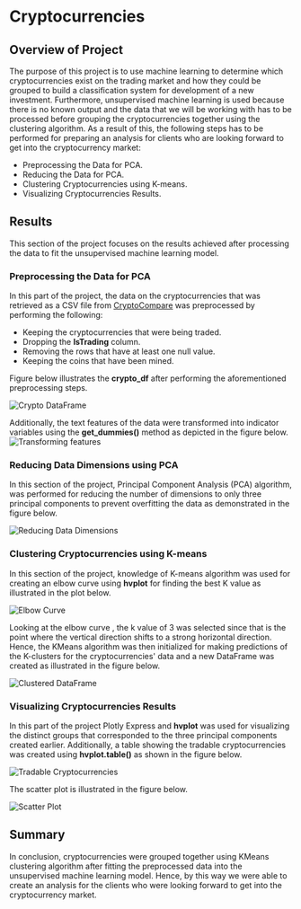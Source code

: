 # Cryptocurrencies

## Overview of Project

The purpose of this project is to use machine learning to determine which cryptocurrencies exist on the trading market and how they could be grouped to build a classification system for development of a new investment. Furthermore, unsupervised machine learning is used because there is no known output and the data that we will be working with has to be processed before grouping the cryptocurrencies together using the clustering algorithm. As a result of this, the following steps has to be performed for preparing an analysis for clients who are looking forward to get into the cryptocurrency market:

- Preprocessing the Data for PCA.
- Reducing the Data for PCA.
- Clustering Cryptocurrencies using K-means.
- Visualizing Cryptocurrencies Results.

## Results

This section of the project focuses on the results achieved after processing the data to fit the unsupervised machine learning model.

### Preprocessing the Data for PCA 

In this part of the project, the data on the cryptocurrencies that was retrieved as a CSV file from [CryptoCompare](https://min-api.cryptocompare.com/data/all/coinlist) was preprocessed by performing the following:

- Keeping the cryptocurrencies that were being traded.
- Dropping the **IsTrading** column.
- Removing the rows that have at least one null value.
- Keeping the coins that have been mined.

Figure below illustrates the **crypto_df** after performing the aforementioned preprocessing steps.

![Crypto DataFrame](Images/Crypto_DF.png)

Additionally, the text features of the data were transformed into indicator variables using the **get_dummies()** method as depicted in the figure below.
![Transforming features](Images/X_DF.png)

### Reducing Data Dimensions using PCA

In this section of the project, Principal Component Analysis (PCA) algorithm, was performed for reducing the number of dimensions to only three principal components to prevent overfitting the data as demonstrated in the figure below.

![Reducing Data Dimensions](Images/Pcs_DF.png)

### Clustering Cryptocurrencies using K-means

In this section of the project, knowledge of K-means algorithm was used for creating an elbow curve using **hvplot** for finding the best K value as illustrated in the plot below.

![Elbow Curve](Images/Elbow_Curve.png)

Looking at the elbow curve , the k value of 3 was selected since that is the point where the vertical direction shifts to a strong horizontal direction. Hence, the KMeans algorithm was then initialized for making predictions of the K-clusters for the cryptocurrencies' data and a new DataFrame was created as illustrated in the figure below.

![Clustered DataFrame](Images/Clustered_DF.png)

### Visualizing Cryptocurrencies Results

In this part of the project Plotly Express and **hvplot** was used for visualizing the distinct groups that corresponded to the three principal components created earlier. Additionally, a table showing the tradable cryptocurrencies was created using **hvplot.table()** as shown in the figure below.

![Tradable Cryptocurrencies](Images/Tradable_Cryptocurrencies.png)

 The scatter plot is illustrated in the figure below.

![Scatter Plot](Images/Scatter_Plot.png)

## Summary

In conclusion, cryptocurrencies were grouped together using KMeans clustering algorithm after fitting the preprocessed data into the unsupervised machine learning model. Hence, by this way we were able to create an analysis for the clients who were looking forward to get into the cryptocurrency market.

